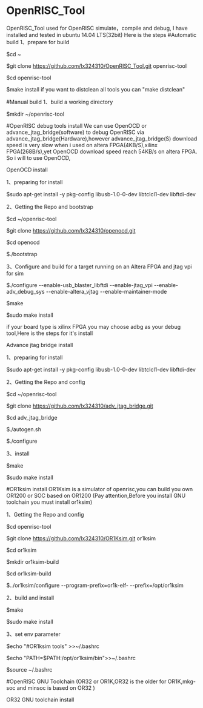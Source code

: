# OpenRISC_Tool 
OpenRISC_Tool used for OpenRISC simulate，compile and debug, I have installed and tested in ubuntu 14.04 LTS(32bit) 
Here is the steps 
#Automatic build
1、prepare for build
  
  $cd ~
  
  $git clone https://github.com/lx324310/OpenRISC_Tool.git openrisc-tool
  
  $cd openrisc-tool
  
  $make install
if you want to distclean all tools you can "make distclean"
  
#Manual build
1、build a working directory
  
  $mkdir ~/openrisc-tool
  
#OpenRISC debug tools install
We can use OpenOCD or advance_jtag_bridge(software) to debug OpenRISC via advance_jtag_bridge(Hardware),however advance_jtag_bridge(S) download speed is very slow when i used on altera FPGA(4KB/S),xilinx FPGA(268B/s),yet OpenOCD download speed reach 54KB/s on altera FPGA. So i will to use OpenOCD,

OpenOCD install

1、preparing for install
  
  $sudo apt-get install -y pkg-config libusb-1.0-0-dev libtclcl1-dev libftdi-dev
  
2、Getting the Repo and bootstrap
  
  $cd ~/openrisc-tool
  
  $git clone https://github.com/lx324310/openocd.git
  
  $cd openocd
  
  $./bootstrap

3、Configure and build for a target running on an Altera FPGA and jtag vpi for sim
  
  $./configure --enable-usb_blaster_libftdi --enable-jtag_vpi --enable-adv_debug_sys --enable-altera_vjtag  --enable-maintainer-mode

  $make 
  
  $sudo make install

if your board type is xilinx FPGA you may choose adbg as your debug tool,Here is the steps for it's install

Advance jtag bridge install

1、preparing for install

  $sudo apt-get install -y pkg-config libusb-1.0-0-dev libtclcl1-dev libftdi-dev

2、Getting the Repo and config

  $cd ~/openrisc-tool

$git clone https://github.com/lx324310/adv_jtag_bridge.git

  $cd adv_jtag_bridge

  $./autogen.sh

  $./configure

3、install

  $make

  $sudo make install

#OR1ksim install
OR1Ksim is a simulator of openrisc,you can build you own OR1200 or SOC based on OR1200
(Pay attention,Before you install GNU toolchain you must install or1ksim)
  
1、Getting the Repo and config

  $cd openrisc-tool
  
  $git clone https://github.com/lx324310/OR1Ksim.git or1ksim
  
  $cd or1ksim
  
  $mkdir or1ksim-build
  
  $cd or1ksim-build
  
  $../or1ksim/configure --program-prefix=or1k-elf- --prefix=/opt/or1ksim
  
2、build and install

  $make
  
  $sudo make install

3、set env parameter
  
  $echo "#OR1ksim tools" >>~/.bashrc
  
  $echo "PATH=\$PATH:/opt/or1ksim/bin">>~/.bashrc
  
  $source ~/.bashrc
  
#OpenRISC GNU Toolchain
(OR32 or OR1K,OR32 is the older for OR1K,mkg-soc and minsoc is based on OR32 )

OR32 GNU toolchain install





  
